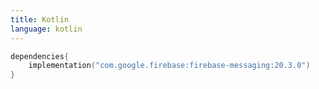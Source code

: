```yaml
---
title: Kotlin
language: kotlin
---
```


```kotlin
dependencies{
    implementation("com.google.firebase:firebase-messaging:20.3.0")
}
```
